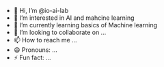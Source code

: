 - 👋 Hi, I’m @io-ai-lab
- 👀 I’m interested in AI and mahcine learning  
- 🌱 I’m currently learning basics of Machine learning
- 💞️ I’m looking to collaborate on ...
- 📫 How to reach me ...
- 😄 Pronouns: ...
- ⚡ Fun fact: ...

<!---
io-ai-lab/io-ai-lab is a ✨ special ✨ repository because its `README.md` (this file) appears on your GitHub profile.
You can click the Preview link to take a look at your changes.
--->

